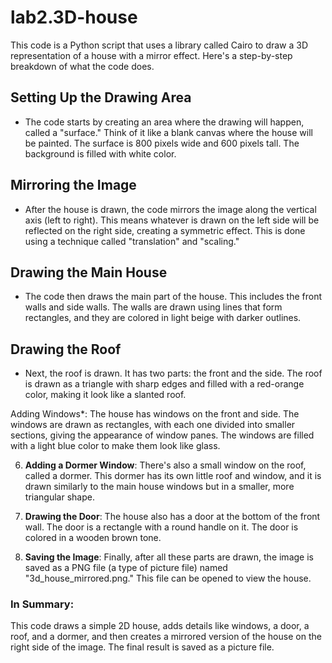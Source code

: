 # lab2.3D-house

This code is a Python script that uses a library called Cairo to draw a 3D representation of a house with a mirror effect. Here's a step-by-step breakdown of what the code does.

## Setting Up the Drawing Area
   - The code starts by creating an area where the drawing will happen, called a "surface." Think of it like a blank canvas where the house will be painted. The surface is 800 pixels wide and 600 pixels tall. The background is filled with white color.

## Mirroring the Image
   - After the house is drawn, the code mirrors the image along the vertical axis (left to right). This means whatever is drawn on the left side will be reflected on the right side, creating a symmetric effect. This is done using a technique called "translation" and "scaling."

## Drawing the Main House 
   - The code then draws the main part of the house. This includes the front walls and side walls. The walls are drawn using lines that form rectangles, and they are colored in light beige with darker outlines.

## Drawing the Roof
  - Next, the roof is drawn. It has two parts: the front and the side. The roof is drawn as a triangle with sharp edges and filled with a red-orange color, making it look like a slanted roof.

Adding Windows*:
   The house has windows on the front and side. The windows are drawn as rectangles, with each one divided into smaller sections, giving the appearance of window panes. The windows are filled with a light blue color to make them look like glass.

6. **Adding a Dormer Window**:
   There's also a small window on the roof, called a dormer. This dormer has its own little roof and window, and it is drawn similarly to the main house windows but in a smaller, more triangular shape.

7. **Drawing the Door**:
   The house also has a door at the bottom of the front wall. The door is a rectangle with a round handle on it. The door is colored in a wooden brown tone.

8. **Saving the Image**:
   Finally, after all these parts are drawn, the image is saved as a PNG file (a type of picture file) named "3d_house_mirrored.png." This file can be opened to view the house.

### In Summary:
This code draws a simple 2D house, adds details like windows, a door, a roof, and a dormer, and then creates a mirrored version of the house on the right side of the image. The final result is saved as a picture file.
